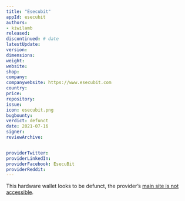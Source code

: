 ```yaml
---
title: "Esecubit"
appId: esecubit
authors:
- kiwilamb
released: 
discontinued: # date
latestUpdate:
version:
dimensions: 
weight: 
website: 
shop: 
company: 
companywebsite: https://www.esecubit.com
country: 
price: 
repository: 
issue:
icon: esecubit.png
bugbounty:
verdict: defunct
date: 2021-07-16
signer:
reviewArchive:


providerTwitter: 
providerLinkedIn: 
providerFacebook: EsecuBit
providerReddit: 
---
```


This hardware wallet looks to be defunct, the provider’s [main site is not accessible](https://www.esecubit.com).

